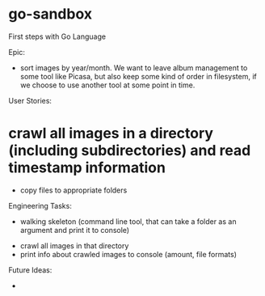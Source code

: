 # go-sandbox
First steps with Go Language

Epic:

- sort images by year/month. We want to leave album management to some tool like Picasa, 
but also keep some kind of order in filesystem, if we choose to use another tool at some point in time. 


User Stories:

# crawl all images in a directory (including subdirectories) and read timestamp information
- copy files to appropriate folders


Engineering Tasks:

* walking skeleton (command line tool, that can take a folder as an argument and print it to console)
- crawl all images in that directory
- print info about crawled images to console (amount, file formats)

Future Ideas:

- 